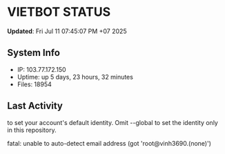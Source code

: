 # VIETBOT STATUS
**Updated**: Fri Jul 11 07:45:07 PM +07 2025

## System Info
- IP: 103.77.172.150
- Uptime: up 5 days, 23 hours, 32 minutes
- Files: 18954

## Last Activity

to set your account's default identity.
Omit --global to set the identity only in this repository.

fatal: unable to auto-detect email address (got 'root@vinh3690.(none)')
